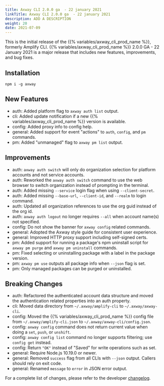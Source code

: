 ```yaml
---
title: Axway CLI 2.0.0 ga  - 22 january 2021
linkTitle: Axway CLI 2.0.0 ga  - 22 january 2021
description: ADD A DESCRIPTION
weight: 20
date: 2021-07-09
---
```


This is the initial release of the {{% variables/axway_cli_prod_name %}}, formerly Amplify CLI. {{% variables/axway_cli_prod_name %}} 2.0.0 GA - 22 January 2021 is a major release that includes new features, improvements, and bug fixes.

## Installation

```
npm i -g axway
```

## New Features

* auth: Added platform flag to `axway auth list` output.
* cli: Added update notification if a new {{% variables/axway_cli_prod_name %}} version is available.
* config: Added proxy info to config help.
* general: Added support for event "actions" to `auth`, `config`, and `pm` commands.
* pm: Added "unmanaged" flag to `axway pm list` output.

## Improvements

* auth: `axway auth switch` will only do organization selection for platform accounts and not service accounts.
* auth: Reworked the `axway auth switch` command to use the web browser to switch organization instead of prompting in the terminal.
* auth: Added missing `--service` login flag when using `--client-secret`.
* auth: Added missing `--base-url`, `--client-id`, and `--realm` to login command.
* auth: Updated all organization references to use the org guid instead of the org id.
* auth: `axway auth logout` no longer requires `--all` when account name(s) not specified.
* config: Do not show the banner for `axway config` related commands.
* general: Adopted the Axway style guide for consistent user experience.
* general: Improved HTTP proxy support including self-signed certs.
* pm: Added support for running a package's npm uninstall script for `axway pm purge` and `axway pm uninstall` commands.
* pm: Fixed selecting or uninstalling package with a label in the package version.
* pm: `axway pm use` outputs all package info when `--json` flag is set.
* pm: Only managed packages can be purged or uninstalled.

## Breaking Changes

* auth: Refactored the authenticated account data structure and moved the authentication related properties into an auth property.
* cli: Moved data directory from `~/.axway/amplify-cli` to `~/.axway/axway-cli`.
* config: Moved the {{% variables/axway_cli_prod_name %}} config file from `~/.axway/amplify-cli.json` to `~/.axway/axway-cli/config.json`.
* config: `axway config` command does not return current value when doing a `set`, `push`, or `unshift`.
* config: `axway config list` command no longer supports filtering; use `config get` instead.
* config: Return `"OK"` instead of "Saved" for write operations such as set.
* general: Require Node.js 10.19.0 or newer.
* general: Removed `success` flag from all CLIs with `--json` output. Callers should rely on exit code.
* general: Renamed `message` to `error` in JSON error output.

For a complete list of changes, please refer to the developer [changelog](https://github.com/appcelerator/amplify-tooling/blob/master/docs/Release%20Notes/Axway%20CLI%202.0.0.md).
